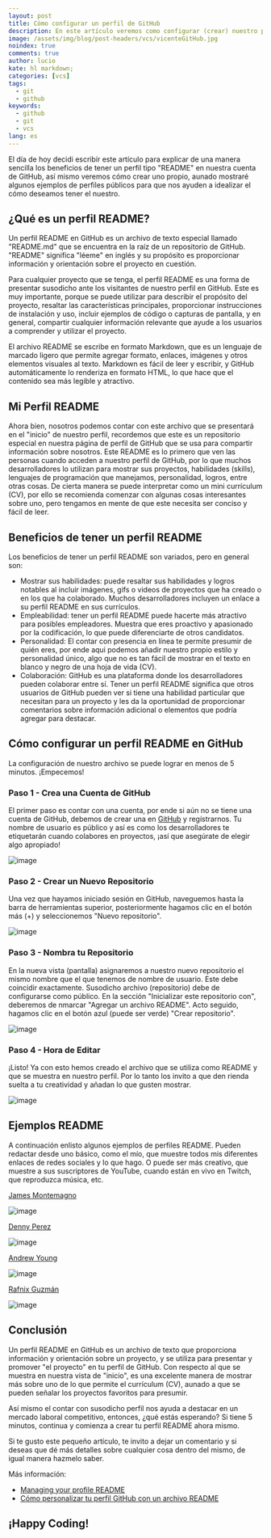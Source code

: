 ```yaml
---
layout: post
title: Cómo configurar un perfil de GitHub
description: En este artículo veremos como configurar (crear) nuestro perfil en GitHub de una manera sencilla.
image: /assets/img/blog/post-headers/vcs/vicenteGitHub.jpg
noindex: true
comments: true
author: lucio
kate: hl markdown;
categories: [vcs]
tags:
  - git
  - github
keywords:
  - github
  - git
  - vcs
lang: es
---
```


El día de hoy decidi escribír este artículo para explicar de una manera sencilla los beneficios de tener un perfil tipo "README" en nuestra cuenta de GitHub, así mismo veremos cómo crear uno propio, aunado mostraré algunos ejemplos de perfiles públicos para que nos ayuden a idealizar el cómo deseamos tener el nuestro. 

## ¿Qué es un perfil README?

Un perfil README en GitHub es un archivo de texto especial llamado "README.md" que se encuentra en la raíz de un repositorio de GitHub. "README" significa "léeme" en inglés y su propósito es proporcionar información y orientación sobre el proyecto en cuestión.

Para cualquier proyecto que se tenga, el perfil README es una forma de presentar susodicho ante los visitantes de nuestro perfil en GitHub. Este es muy importante, porque se puede utilizar para describir el propósito del proyecto, resaltar las características principales, proporcionar instrucciones de instalación y uso, incluir ejemplos de código o capturas de pantalla, y en general, compartir cualquier información relevante que ayude a los usuarios a comprender y utilizar el proyecto.

El archivo README se escribe en formato Markdown, que es un lenguaje de marcado ligero que permite agregar formato, enlaces, imágenes y otros elementos visuales al texto. Markdown es fácil de leer y escribir, y GitHub automáticamente lo renderiza en formato HTML, lo que hace que el contenido sea más legible y atractivo.

## Mi Perfil README

Ahora bien, nosotros podemos contar con este archivo que se presentará en el "inicio" de nuestro perfil, recordemos que este es un repositorio especial en nuestra página de perfil de GitHub que se usa para compartir información sobre nosotros. Este README es lo primero que ven las personas cuando acceden a nuestro perfil de GitHub, por lo que muchos desarrolladores lo utilizan para mostrar sus proyectos, habilidades (skills), lenguajes de programación que manejamos, personalidad, logros, entre otras cosas. De cierta manera se puede interpretar como un mini currículum (CV), por ello se recomienda comenzar con algunas cosas interesantes sobre uno, pero tengamos en mente de que este necesita ser conciso y fácil de leer.

## Beneficios de tener un perfil README
Los beneficios de tener un perfil README son variados, pero en general son:

- Mostrar sus habilidades: puede resaltar sus habilidades y logros notables al incluir imágenes, gifs o videos de proyectos que ha creado o en los que ha colaborado. Muchos desarrolladores incluyen un enlace a su perfil README en sus currículos.
- Empleabilidad: tener un perfil README puede hacerte más atractivo para posibles empleadores. Muestra que eres proactivo y apasionado por la codificación, lo que puede diferenciarte de otros candidatos.
- Personalidad: El contar con presencia en línea te permite presumir de quién eres, por ende aqui podemos añadir nuestro propio estilo y personalidad único, algo que no es tan fácil de mostrar en el texto en blanco y negro de una hoja de vida (CV).
- Colaboración: GitHub es una plataforma donde los desarrolladores pueden colaborar entre sí. Tener un perfil README significa que otros usuarios de GitHub pueden ver si tiene una habilidad particular que necesitan para un proyecto y les da la oportunidad de proporcionar comentarios sobre información adicional o elementos que podría agregar para destacar.

## Cómo configurar un perfil README en GitHub
La configuración de nuestro archivo se puede lograr en menos de 5 minutos. ¡Empecemos!

### Paso 1 - Crea una Cuenta de GitHub

El primer paso es contar con una cuenta, por ende si aún no se tiene una cuenta de GitHub, debemos de crear una en [GitHub](https://github.com/) y regístrarnos. Tu nombre de usuario es público y así es como los desarrolladores te etiquetarán cuando colabores en proyectos, ¡así que asegúrate de elegir algo apropiado!

![image](/assets/img/blog/tutorials/github-profile/tuto000.jpg)

### Paso 2 - Crear un Nuevo Repositorio

Una vez que hayamos iniciado sesión en GitHub, naveguemos hasta la barra de herramientas superior, posteriormente hagamos clic en el botón más (+) y seleccionemos "Nuevo repositorio".

![image](/assets/img/blog/tutorials/github-profile/tuto001.jpg)

### Paso 3 - Nombra tu Repositorio

En la nueva vista (pantalla) asignaremos a nuestro nuevo repositorio el mismo nombre que el que tenemos de nombre de usuario. Este debe coincidir exactamente. Susodicho archivo (repositorio) debe de configurarse como público.
En la sección "Inicializar este repositorio con", deberemos de nmarcar "Agregar un archivo README".
Acto seguido, hagamos clic en el botón azul (puede ser verde) "Crear repositorio".

![image](/assets/img/blog/tutorials/github-profile/tuto002.jpg)

### Paso 4 - Hora de Editar

¡Listo! Ya con esto hemos creado el archivo que se utiliza como README y que se muestra en nuestro perfil. Por lo tanto los invito a que den rienda suelta a tu creatividad y añadan lo que gusten mostrar.

![image](/assets/img/blog/tutorials/github-profile/tuto003.jpg)

## Ejemplos README

A continuación enlisto algunos ejemplos de perfiles README. Pueden redactar desde uno básico, como el mío, que muestre todos mis diferentes enlaces de redes sociales y lo que hago. O puede ser más creativo, que muestre a sus suscriptores de YouTube, cuando están en vivo en Twitch, que reproduzca música, etc.

[James Montemagno](https://github.com/jamesmontemagno)

![image](/assets/img/blog/tutorials/github-profile/profile001.jpg)

[Denny Perez](https://github.com/DennyPerez18)

![image](/assets/img/blog/tutorials/github-profile/profile002.jpg)

[Andrew Young](https://github.com/andyruwruw/)

![image](/assets/img/blog/tutorials/github-profile/profile003.jpg)

[Rafnix Guzmán](https://github.com/rafnixg/)

![image](/assets/img/blog/tutorials/github-profile/profile004.jpg)

## Conclusión

Un perfil README en GitHub es un archivo de texto que proporciona información y orientación sobre un proyecto, y se utiliza para presentar y promover "el proyecto" en tu perfil de GitHub. Con respecto al que se muestra en nuestra vista de "inicio", es una excelente manera de mostrar más sobre uno de lo que permite el currículum (CV), aunado a que se pueden señalar los proyectos favoritos para presumir. 

Así mismo el contar con susodicho perfil nos ayuda a destacar en un mercado laboral competitivo, entonces, ¿qué estás esperando? Si tiene 5 minutos, continua y comienza a crear tu perfil README ahora mismo.

Si te gusto este pequeño artículo, te invito a dejar un comentario y si deseas que dé más detalles sobre cualquier cosa dentro del mismo, de igual manera hazmelo saber.

Más información:

- [Managing your profile README](https://docs.github.com/en/account-and-profile/setting-up-and-managing-your-github-profile/customizing-your-profile/managing-your-profile-readme)
- [Cómo personalizar tu perfil GitHub con un archivo README](https://dev.to/alextomas80/como-personalizar-tu-perfil-github-con-un-archivo-readme-5754)

## ¡Happy Coding!